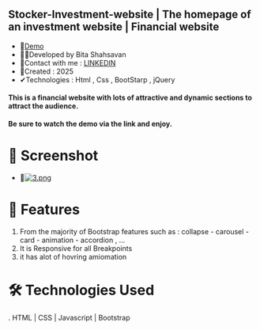 ## Stocker-Investment-website | The homepage of an investment website | Financial website
- 📌<a href="https://bitashahsavan.github.io/stocker-Investment-website/" rel="nofollow">Demo</a>
- 🙋‍♀️Developed by Bita Shahsavan
- 📧Contact with me : <a href="https://www.linkedin.com/in/bita-shahsavan-830471299/" rel="nofollow">LINKEDIN</a>
- 📆Created : 2025
- ✔Technologies : Html , Css , BootStarp , jQuery

#### This is a financial website with lots of attractive and dynamic sections to attract the audience.
**Be sure to watch the demo via the link and enjoy.**

# 📸 Screenshot
- 📌<a href="https://bitashahsavan.github.io/stocker-Investment-website/" rel="nofollow">[![3.png](https://i.postimg.cc/J0Lfg4sG/3.png)](https://postimg.cc/tZBvnbtj)
</a>





# 🌟 Features
1. From the majority of Bootstrap features such as : collapse - carousel - card - animation - accordion , ...
2. It is Responsive for all Breakpoints
3. it has alot of hovring amiomation

# 🛠️ Technologies Used
. HTML | CSS | Javascript | Bootstrap 
   
